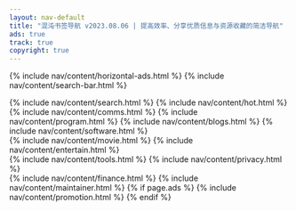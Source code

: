```yaml
---
layout: nav-default
title: "混沌书签导航 v2023.08.06 | 提高效率、分享优质信息与资源收藏的简洁导航"
ads: true
track: true
copyright: true
---
```


{% include nav/content/horizontal-ads.html %}
{% include nav/content/search-bar.html %}
<div class="nav-content">
    {% include nav/content/search.html %}
    {% include nav/content/hot.html %}
    {% include nav/content/comms.html %}
    {% include nav/content/program.html %}
    {% include nav/content/blogs.html %}
    {% include nav/content/software.html %}
</div>
{% include nav/content/movie.html %}
{% include nav/content/entertain.html %}    
<div class="nav-content">
    {% include nav/content/tools.html %}
    {% include nav/content/privacy.html %}
</div>
{% include nav/content/finance.html %}
{% include nav/content/maintainer.html %}
{% if page.ads %}
{% include nav/content/promotion.html %}
{% endif %}


